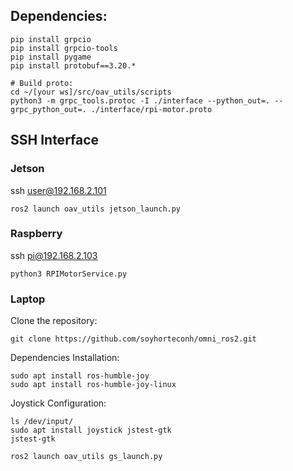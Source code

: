 ## Dependencies:
```Shell
pip install grpcio
pip install grpcio-tools
pip install pygame
pip install protobuf==3.20.*

# Build proto:
cd ~/[your ws]/src/oav_utils/scripts
python3 -m grpc_tools.protoc -I ./interface --python_out=. --grpc_python_out=. ./interface/rpi-motor.proto
```

## SSH Interface
### Jetson
ssh user@192.168.2.101
```Shell
ros2 launch oav_utils jetson_launch.py
```

### Raspberry
ssh pi@192.168.2.103
```Shell
python3 RPIMotorService.py
```

### Laptop
Clone the repository:
```Shell
git clone https://github.com/soyhorteconh/omni_ros2.git
```

Dependencies Installation:
```Shell
sudo apt install ros-humble-joy
sudo apt install ros-humble-joy-linux
```

Joystick Configuration:
```Shell
ls /dev/input/
sudo apt install joystick jstest-gtk
jstest-gtk
```

```Shell
ros2 launch oav_utils gs_launch.py
```


